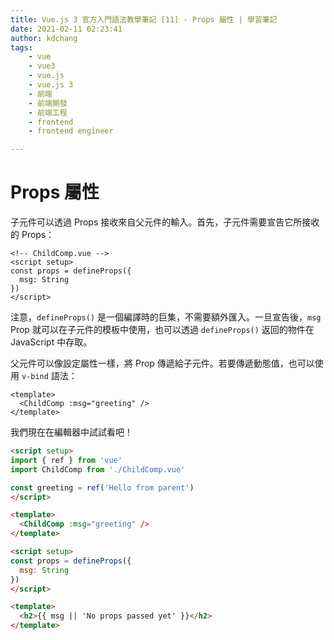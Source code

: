 ```yaml
---
title: Vue.js 3 官方入門語法教學筆記 [11] - Props 屬性 | 學習筆記
date: 2021-02-11 02:23:41
author: kdchang
tags: 
    - vue
    - vue3
    - vue.js
    - vue.js 3
    - 前端
    - 前端開發
    - 前端工程
    - frontend
    - frontend engineer

---
```


# Props 屬性
子元件可以透過 Props 接收來自父元件的輸入。首先，子元件需要宣告它所接收的 Props：

```vue
<!-- ChildComp.vue -->
<script setup>
const props = defineProps({
  msg: String
})
</script>
```

注意，`defineProps()` 是一個編譯時的巨集，不需要額外匯入。一旦宣告後，`msg` Prop 就可以在子元件的模板中使用，也可以透過 `defineProps()` 返回的物件在 JavaScript 中存取。

父元件可以像設定屬性一樣，將 Prop 傳遞給子元件。若要傳遞動態值，也可以使用 `v-bind` 語法：

```vue
<template>
  <ChildComp :msg="greeting" />
</template>
```

我們現在在編輯器中試試看吧！

```html App.vue
<script setup>
import { ref } from 'vue'
import ChildComp from './ChildComp.vue'

const greeting = ref('Hello from parent')
</script>

<template>
  <ChildComp :msg="greeting" />
</template>
```

```html ChildComp.vue
<script setup>
const props = defineProps({
  msg: String
})
</script>

<template>
  <h2>{{ msg || 'No props passed yet' }}</h2>
</template>
```